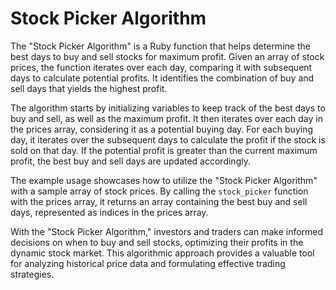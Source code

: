 # Stock Picker Algorithm

The "Stock Picker Algorithm" is a Ruby function that helps determine the best days to buy and sell stocks for maximum profit. Given an array of stock prices, the function iterates over each day, comparing it with subsequent days to calculate potential profits. It identifies the combination of buy and sell days that yields the highest profit.

The algorithm starts by initializing variables to keep track of the best days to buy and sell, as well as the maximum profit. It then iterates over each day in the prices array, considering it as a potential buying day. For each buying day, it iterates over the subsequent days to calculate the profit if the stock is sold on that day. If the potential profit is greater than the current maximum profit, the best buy and sell days are updated accordingly.

The example usage showcases how to utilize the "Stock Picker Algorithm" with a sample array of stock prices. By calling the `stock_picker` function with the prices array, it returns an array containing the best buy and sell days, represented as indices in the prices array.

With the "Stock Picker Algorithm," investors and traders can make informed decisions on when to buy and sell stocks, optimizing their profits in the dynamic stock market. This algorithmic approach provides a valuable tool for analyzing historical price data and formulating effective trading strategies.
